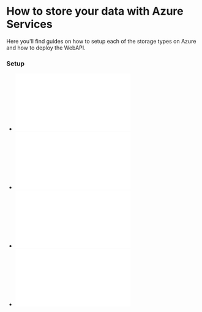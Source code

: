 # How to store your data with Azure Services

Here you'll find guides on how to setup each of the storage types on Azure and how to deploy the WebAPI.

### Setup
 - ![SQL](guides/SQL.md)
 - ![CosmosDB](guides/CosmosDB.md)
 - ![Azure Table](guides/AzureTable.md)
 - ![Deploy WebAPI](guides/Webapp.md)